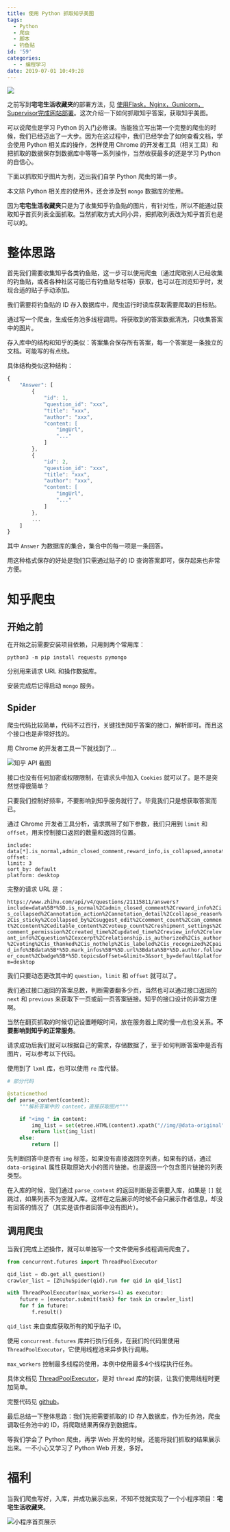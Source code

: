 ```yaml
---
title: 使用 Python 抓取知乎美图
tags:
  - Python
  - 爬虫
  - 脚本
  - 钓鱼贴
id: '59'
categories:
  - - 编程学习
date: 2019-07-01 10:49:28
---
```


![](https://cdn.pixabay.com/photo/2018/06/03/01/15/fish-3449604__480.png)

之前写到**宅宅生活收藏夹**的部署方法，见 [使用Flask，Nginx，Gunicorn，Supervisor完成网站部署](https://lijianxun.top/?p=52)。这次介绍一下如何抓取知乎答案，获取知乎美图。

可以说爬虫是学习 Python 的入门必修课。当能独立写出第一个完整的爬虫的时候，我们已经迈出了一大步。因为在这过程中，我们已经学会了如何查看文档，学会使用 Python 相关库的操作，怎样使用 Chrome 的开发者工具（相关工具）和把抓取的数据保存到数据库中等等一系列操作，当然收获最多的还是学习 Python 的自信心。

下面以抓取知乎图片为例，迈出我们自学 Python 爬虫的第一步。
<!-- more -->
本文除 Python 相关库的使用外，还会涉及到 `mongo` 数据库的使用。

因为**宅宅生活收藏夹**只是为了收集知乎钓鱼贴的图片，有针对性，所以不能通过获取知乎首页列表全面抓取。当然抓取方式大同小异，把抓取列表改为知乎首页也是可以的。

# 整体思路

首先我们需要收集知乎各类钓鱼贴，这一步可以使用爬虫（通过爬取别人已经收集的钓鱼贴，或者各种社区可能已有钓鱼贴专栏等）获取，也可以在浏览知乎时，发现合适的贴子手动添加。

我们需要将钓鱼贴的 ID 存入数据库中，爬虫运行时读库获取需要爬取的目标贴。

通过写一个爬虫，生成任务池多线程调用。将获取到的答案数据清洗，只收集答案中的图片。

存入库中的结构和知乎的类似：答案集合保存所有答案，每一个答案是一条独立的文档。可能写的有点绕。

具体结构类似这种结构：

```javascript
{
    "Answer": [
        {
            "id": 1,
            "question_id": "xxx",
            "title": "xxx",
            "author": "xxx",
            "content: [
                "imgUrl",
                "..."
            ]
        },
        {
            "id": 2,
            "question_id": "xxx",
            "title": "xxx",
            "author": "xxx",
            "content: [
                "imgUrl",
                "..."
            ]
        },
        ...
    ]
}
```

其中 `Answer` 为数据库的集合，集合中的每一项是一条回答。

用这种格式保存的好处是我们只需通过贴子的 ID 查询答案即可，保存起来也非常方便。

# 知乎爬虫

## 开始之前

在开始之前需要安装项目依赖，只用到两个常用库：

`python3 -m pip install requests pymongo`

分别用来请求 URL 和操作数据库。

安装完成后记得启动 `mongo` 服务。

## Spider

爬虫代码比较简单，代码不过百行，关键找到知乎答案的接口，解析即可。而且这个接口也是非常好找的。

用 Chrome 的开发者工具一下就找到了...

![知乎 API 截图](https://i.loli.net/2020/02/14/gFpQvUTA2WhwJa9.png)

接口也没有任何加密或权限限制，在请求头中加入 `Cookies` 就可以了。是不是突然觉得很简单？

只要我们控制好频率，不要影响到知乎服务就行了。毕竟我们只是想获取答案而已。

通过 Chrome 开发者工具分析，请求携带了如下参数，我们只用到 `limit` 和 `offset`，用来控制接口返回的数量和返回的位置。

```
include: data[*].is_normal,admin_closed_comment,reward_info,is_collapsed,annotation_action,annotation_detail,collapse_reason,is_sticky,collapsed_by,suggest_edit,comment_count,can_comment,content,editable_content,voteup_count,reshipment_settings,comment_permission,created_time,updated_time,review_info,relevant_info,question,excerpt,relationship.is_authorized,is_author,voting,is_thanked,is_nothelp,is_labeled,is_recognized,paid_info;data[*].mark_infos[*].url;data[*].author.follower_count,badge[*].topics
offset:
limit: 3
sort_by: default
platform: desktop
```

完整的请求 URL 是：

`https://www.zhihu.com/api/v4/questions/21115811/answers?include=data%5B*%5D.is_normal%2Cadmin_closed_comment%2Creward_info%2Cis_collapsed%2Cannotation_action%2Cannotation_detail%2Ccollapse_reason%2Cis_sticky%2Ccollapsed_by%2Csuggest_edit%2Ccomment_count%2Ccan_comment%2Ccontent%2Ceditable_content%2Cvoteup_count%2Creshipment_settings%2Ccomment_permission%2Ccreated_time%2Cupdated_time%2Creview_info%2Crelevant_info%2Cquestion%2Cexcerpt%2Crelationship.is_authorized%2Cis_author%2Cvoting%2Cis_thanked%2Cis_nothelp%2Cis_labeled%2Cis_recognized%2Cpaid_info%3Bdata%5B*%5D.mark_infos%5B*%5D.url%3Bdata%5B*%5D.author.follower_count%2Cbadge%5B*%5D.topics&offset=&limit=3&sort_by=default&platform=desktop`

我们只要动态更改其中的 `question`，`limit` 和 `offset` 就可以了。

我们通过接口返回的答案总数，判断需要翻多少页，当然也可以通过接口返回的 `next` 和 `previous` 来获取下一页或前一页答案链接。知乎的接口设计的非常方便啊。

当然在翻页抓取的时候切记设置睡眠时间，放在服务器上爬的慢一点也没关系。**不要影响到知乎的正常服务**。

请求成功后我们就可以根据自己的需求，存储数据了，至于如何判断答案中是否有图片，可以参考以下代码。

使用到了 `lxml` 库，也可以使用 `re` 库代替。

```python
# 部分代码

@staticmethod
def parse_content(content):
    """解析答案中的 content，直接获取图片"""

    if "<img " in content:
        img_list = set(etree.HTML(content).xpath("//img/@data-original"))
        return list(img_list)
    else:
        return []
```

先判断回答中是否有 `img` 标签，如果没有直接返回空列表，如果有的话，通过 `data-original` 属性获取原始大小的图片链接。也是返回一个包含图片链接的列表类型。

在入库的时候，我们通过 `parse_content` 的返回判断是否需要入库，如果是 `[]` 就跳过，如果列表不为空就入库。这样在之后展示的时候不会只展示作者信息，却没有回答的情况了（其实是该作者回答中没有图片）。

## 调用爬虫

当我们完成上述操作，就可以单独写一个文件使用多线程调用爬虫了。

```python
from concurrent.futures import ThreadPoolExecutor

qid_list = db.get_all_question()
crawler_list = [ZhihuSpider(qid).run for qid in qid_list]

with ThreadPoolExecutor(max_workers=4) as executor:
    future = [executor.submit(task) for task in crawler_list]
    for f in future:
        f.result()
```

`qid_list` 来自查库获取所有的知乎贴子 ID。

使用 `concurrent.futures` 库并行执行任务，在我们的代码里使用 `ThreadPoolExecutor`，它使用线程池来异步执行调用。

`max_workers` 控制最多线程的使用，本例中使用最多4个线程执行任务。

具体文档见 [ThreadPoolExecutor](https://docs.python.org/zh-cn/3/library/concurrent.futures.html#threadpoolexecutor)，是对 `thread` 库的封装，让我们使用线程时更加简单。

完整代码见 [github](https://github.com/alpha87/zhihuFish)。

最后总结一下整体思路：我们先把需要抓取的 ID 存入数据库，作为任务池，爬虫调取任务池中的 ID，将爬取结果再保存到数据库。

等我们学会了 Python 爬虫，再学 Web 开发的时候，还能将我们抓取的结果展示出来。一不小心又学习了 Python Web 开发，多好。

# 福利

当我们爬虫写好，入库，并成功展示出来，不知不觉就实现了一个小程序项目：**宅宅生活收藏夹**。

![小程序首页展示](https://user-images.githubusercontent.com/25655581/60482994-3c431e00-9cc6-11e9-9344-3c50b9dbef10.png)